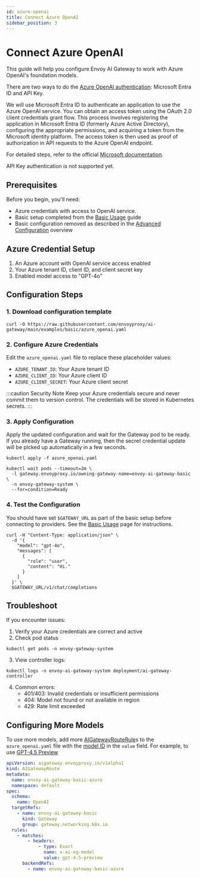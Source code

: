 ```yaml
---
id: azure-openai
title: Connect Azure OpenAI
sidebar_position: 3
---
```



# Connect Azure OpenAI

This guide will help you configure Envoy AI Gateway to work with Azure OpenAI's foundation models.

There are two ways to do the [Azure OpenAI authentication](https://learn.microsoft.com/en-us/azure/ai-services/openai/reference#authentication): Microsoft Entra ID and API Key.

We will use Microsoft Entra ID to authenticate an application to use the Azure OpenAI service. You can obtain an access token using the OAuth 2.0 client credentials grant flow. This process involves registering the application in Microsoft Entra ID (formerly Azure Active Directory), configuring the appropriate permissions, and acquiring a token from the Microsoft identity platform. The access token is then used as proof of authorization in API requests to the Azure OpenAI endpoint.

For detailed steps, refer to the official [Microsoft documentation](https://learn.microsoft.com/en-us/entra/identity-platform/v2-oauth2-client-creds-grant-flow#get-a-token).

API Key authentication is not supported yet.

## Prerequisites

Before you begin, you'll need:
- Azure credentials with access to OpenAI service.
- Basic setup completed from the [Basic Usage](../basic-usage.md) guide
- Basic configuration removed as described in the [Advanced Configuration](./index.md) overview

## Azure Credential Setup
1. An Azure account with OpenAI service access enabled
2. Your Azure tenant ID, client ID, and client secret key
3. Enabled model access to "GPT-4o"

## Configuration Steps

### 1. Download configuration template

   ```shell
   curl -O https://raw.githubusercontent.com/envoyproxy/ai-gateway/main/examples/basic/azure_openai.yaml
   ```

### 2. Configure Azure Credentials

Edit the `azure_openai.yaml` file to replace these placeholder values:
- `AZURE_TENANT_ID`: Your Azure tenant ID
- `AZURE_CLIENT_ID`: Your Azure client ID
- `AZURE_CLIENT_SECRET`: Your Azure client secret

:::caution Security Note
Keep your Azure credentials secure and never commit them to version control.
The credentials will be stored in Kubernetes secrets.
:::


### 3. Apply Configuration

Apply the updated configuration and wait for the Gateway pod to be ready. If you already have a Gateway running, then the secret credential update will be picked up automatically in a few seconds.

```shell
kubectl apply -f azure_openai.yaml

kubectl wait pods --timeout=2m \
  -l gateway.envoyproxy.io/owning-gateway-name=envoy-ai-gateway-basic \
  -n envoy-gateway-system \
  --for=condition=Ready
```

### 4. Test the Configuration

You should have set `$GATEWAY_URL` as part of the basic setup before connecting to providers.
See the [Basic Usage](../basic-usage.md) page for instructions.

```shell
curl -H "Content-Type: application/json" \
  -d '{
    "model": "gpt-4o",
    "messages": [
      {
        "role": "user",
        "content": "Hi."
      }
    ]
  }' \
  $GATEWAY_URL/v1/chat/completions
```

## Troubleshoot

If you encounter issues:

1. Verify your Azure credentials are correct and active
2. Check pod status
  ```shell
  kubectl get pods -n envoy-gateway-system
  ```
3. View controller logs:
  ```shell
  kubectl logs -n envoy-ai-gateway-system deployment/ai-gateway-controller
  ```

4. Common errors:
   - 401/403: Invalid credentials or insufficient permissions
   - 404: Model not found or not available in region
   - 429: Rate limit exceeded

## Configuring More Models

To use more models, add more [AIGatewayRouteRule]s to the `azure_openai.yaml` file with the [model ID] in the `value` field. For example, to use [GPT-4.5 Preview]

```yaml
apiVersion: aigateway.envoyproxy.io/v1alpha1
kind: AIGatewayRoute
metadata:
  name: envoy-ai-gateway-basic-azure
  namespace: default
spec:
  schema:
    name: OpenAI
  targetRefs:
    - name: envoy-ai-gateway-basic
      kind: Gateway
      group: gateway.networking.k8s.io
  rules:
    - matches:
        - headers:
            - type: Exact
              name: x-ai-eg-model
              value: gpt-4.5-preview
      backendRefs:
        - name: envoy-ai-gateway-basic-azure
```

[AIGatewayRouteRule]: ../../api/api.mdx#aigatewayrouterule
[model ID]: https://learn.microsoft.com/en-us/azure/ai-services/openai/concepts/models
[GPT-4.5 Preview]: https://learn.microsoft.com/en-us/azure/ai-services/openai/concepts/models?tabs=global-standard%2Cstandard-chat-completions#gpt-45-preview
